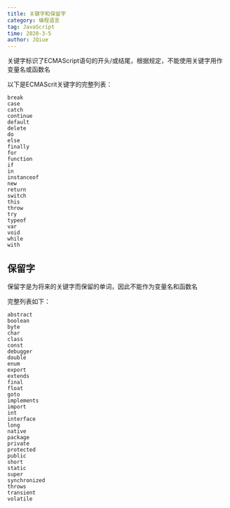 ```yaml
---
title: 关键字和保留字
category: 编程语言
tag: JavaScript
time: 2020-3-5
author: JQiue
---
```


关键字标识了ECMAScript语句的开头/或结尾，根据规定，不能使用关键字用作变量名或函数名

以下是ECMAScrit关键字的完整列表：

```text
break
case
catch
continue
default
delete
do
else
finally
for
function
if
in
instanceof
new
return
switch
this
throw
try
typeof
var
void
while
with
```

## 保留字

保留字是为将来的关键字而保留的单词，因此不能作为变量名和函数名

完整列表如下：

```text
abstract
boolean
byte
char
class
const
debugger
double
enum
export
extends
final
float
goto
implements
import
int
interface
long
native
package
private
protected
public
short
static
super
synchronized
throws
transient
volatile
```
